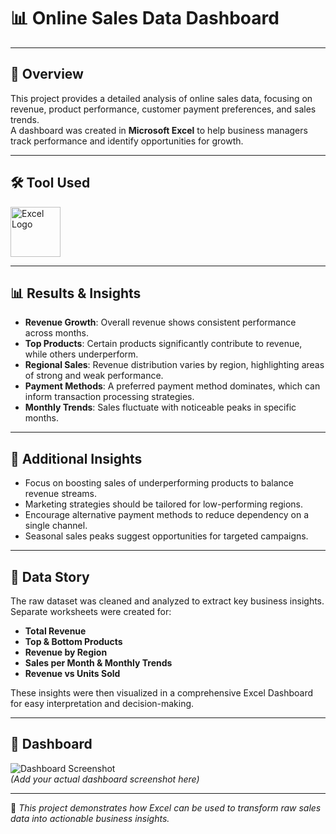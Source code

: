# 📊 Online Sales Data Dashboard

---

## 📌 Overview  
This project provides a detailed analysis of online sales data, focusing on revenue, product performance, customer payment preferences, and sales trends.  
A dashboard was created in **Microsoft Excel** to help business managers track performance and identify opportunities for growth.  

---

## 🛠 Tool Used  
<img src="images/excel.png" alt="Excel Logo" width="80"/>

---

## 📊 Results & Insights  
- **Revenue Growth**: Overall revenue shows consistent performance across months.  
- **Top Products**: Certain products significantly contribute to revenue, while others underperform.  
- **Regional Sales**: Revenue distribution varies by region, highlighting areas of strong and weak performance.  
- **Payment Methods**: A preferred payment method dominates, which can inform transaction processing strategies.  
- **Monthly Trends**: Sales fluctuate with noticeable peaks in specific months.  

---

## 🔎 Additional Insights  
- Focus on boosting sales of underperforming products to balance revenue streams.  
- Marketing strategies should be tailored for low-performing regions.  
- Encourage alternative payment methods to reduce dependency on a single channel.  
- Seasonal sales peaks suggest opportunities for targeted campaigns.  

---

## 📖 Data Story  
The raw dataset was cleaned and analyzed to extract key business insights. Separate worksheets were created for:  
- **Total Revenue**  
- **Top & Bottom Products**  
- **Revenue by Region**   
- **Sales per Month & Monthly Trends**  
- **Revenue vs Units Sold**  

These insights were then visualized in a comprehensive Excel Dashboard for easy interpretation and decision-making.  

---

## 📸 Dashboard  
![Dashboard Screenshot](images/dashboard.png)  
*(Add your actual dashboard screenshot here)*  

---
📌 *This project demonstrates how Excel can be used to transform raw sales data into actionable business insights.*  
